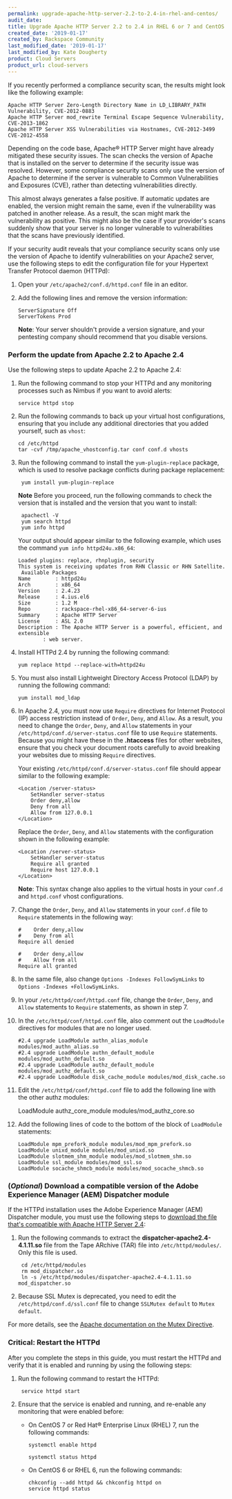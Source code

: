 ```yaml
---
permalink: upgrade-apache-http-server-2.2-to-2.4-in-rhel-and-centos/
audit_date:
title: Upgrade Apache HTTP Server 2.2 to 2.4 in RHEL 6 or 7 and CentOS 6 or 7
created_date: '2019-01-17'
created_by: Rackspace Community
last_modified_date: '2019-01-17'
last_modified_by: Kate Dougherty
product: Cloud Servers
product_url: cloud-servers
---
```


If you recently performed a compliance security scan, the results might look
like the following example:

    Apache HTTP Server Zero-Length Directory Name in LD_LIBRARY_PATH Vulnerability, CVE-2012-0883
    Apache HTTP Server mod_rewrite Terminal Escape Sequence Vulnerability, CVE-2013-1862
    Apache HTTP Server XSS Vulnerabilities via Hostnames, CVE-2012-3499 CVE-2012-4558

Depending on the code base, Apache&reg; HTTP Server might have already
mitigated these security issues. The scan checks the version of Apache that is
installed on the server to determine if the security issue was resolved.
However, some compliance security scans only use the version of Apache to
determine if the server is vulnerable to Common Vulnerabilities and Exposures
(CVE), rather than detecting vulnerabilities directly.

This almost always generates a false positive. If automatic updates are
enabled, the version might remain the same, even if the vulnerability was
patched in another release. As a result, the scan might mark the vulnerability
as positive. This might also be the case if your provider's scans suddenly
show that your server is no longer vulnerable to vulnerabilities that the
scans have previously identified.

If your security audit reveals that your compliance security scans only use
the version of Apache to identify vulnerabilities on your Apache2 server, use
the following steps to edit the configuration file for your Hypertext Transfer
Protocol daemon (HTTPd):

1. Open your `/etc/apache2/conf.d/httpd.conf` file in an editor.

2. Add the following lines and remove the version information:

       ServerSignature Off
       ServerTokens Prod

   **Note**: Your server shouldn't provide a version signature, and your
   pentesting company should recommend that you disable versions.

### Perform the update from Apache 2.2 to Apache 2.4

Use the following steps to update Apache 2.2 to Apache 2.4:

1. Run the following command to stop your HTTPd and any monitoring processes
   such as Nimbus if you want to avoid alerts:

       service httpd stop

2. Run the following commands to back up your virtual host configurations,
   ensuring that you include any additional directories that you added
   yourself, such as `vhost`:

       cd /etc/httpd
       tar -cvf /tmp/apache_vhostconfig.tar conf conf.d vhosts

3. Run the following command to install the `yum-plugin-replace` package,
   which is used to resolve package conflicts during package replacement:

        yum install yum-plugin-replace

   **Note** Before you proceed, run the following commands to check the
   version that is installed and the version that you want to install:

        apachectl -V
        yum search httpd
        yum info httpd

   Your output should appear similar to the following example, which uses the
   command `yum info httpd24u.x86_64`:

       Loaded plugins: replace, rhnplugin, security
       This system is receiving updates from RHN Classic or RHN Satellite.
        Available Packages
       Name        : httpd24u
       Arch        : x86_64
       Version     : 2.4.23
       Release     : 4.ius.el6
       Size        : 1.2 M
       Repo        : rackspace-rhel-x86_64-server-6-ius
       Summary     : Apache HTTP Server
       License     : ASL 2.0
       Description : The Apache HTTP Server is a powerful, efficient, and extensible
               : web server.

4. Install HTTPd 2.4 by running the following command:

       yum replace httpd --replace-with=httpd24u

5. You must also install Lightweight Directory Access Protocol (LDAP) by
   running the following command:

       yum install mod_ldap

6. In Apache 2.4, you must now use `Require` directives for Internet Protocol
   (IP) access restriction instead of `Order`, `Deny`, and `Allow`. As a
   result, you need to change the `Order`, `Deny`,
   and `Allow` statements in your `/etc/httpd/conf.d/server-status.conf` file
   to use `Require` statements. Because you might have these in the
   **.htaccess** files for other websites, ensure that you check your document
   roots carefully to avoid breaking your websites due to missing `Require`
   directives.

   Your existing `/etc/httpd/conf.d/server-status.conf` file should appear
   similar to the following example:

       <Location /server-status>
           SetHandler server-status
           Order deny,allow
           Deny from all
           Allow from 127.0.0.1
       </Location>

   Replace the `Order`, `Deny`, and `Allow` statements with the configuration
   shown in the following example:

       <Location /server-status>
           SetHandler server-status
           Require all granted
           Require host 127.0.0.1
       </Location>

   **Note**: This syntax change also applies to the virtual hosts in your
   `conf.d` and `httpd.conf` vhost configurations.

7. Change the `Order`, `Deny`, and `Allow` statements in your `conf.d` file to
   `Require` statements in the following way:

       #    Order deny,allow
       #    Deny from all
       Require all denied

       #    Order deny,allow
       #    Allow from all
       Require all granted

8. In the same file, also change `Options -Indexes FollowSymLinks` to
   `Options -Indexes +FollowSymLinks`.

9. In your `/etc/httpd/conf/httpd.conf` file, change the `Order`, `Deny`, and
   `Allow` statements to `Require` statements, as shown in step 7.

10. In the `/etc/httpd/conf/httpd.conf` file, also comment out the
    `LoadModule` directives for modules that are no longer used.

        #2.4 upgrade LoadModule authn_alias_module modules/mod_authn_alias.so
        #2.4 upgrade LoadModule authn_default_module modules/mod_authn_default.so
        #2.4 upgrade LoadModule authz_default_module modules/mod_authz_default.so
        #2.4 upgrade LoadModule disk_cache_module modules/mod_disk_cache.so

  1. Edit the `/etc/httpd/conf/httpd.conf` file to add the following line with
     the other authz modules:

        LoadModule authz_core_module modules/mod_authz_core.so

12. Add the following lines of code to the bottom of the block of `LoadModule`
    statements:

        LoadModule mpm_prefork_module modules/mod_mpm_prefork.so
        LoadModule unixd_module modules/mod_unixd.so
        LoadModule slotmem_shm_module modules/mod_slotmem_shm.so
        LoadModule ssl_module modules/mod_ssl.so
        LoadModule socache_shmcb_module modules/mod_socache_shmcb.so

### (*Optional*) Download a compatible version of the Adobe Experience Manager (AEM) Dispatcher module

If the HTTPd installation uses the Adobe Experience Manager (AEM) Dispatcher
module, you must use the following steps to [download the file that's
compatible with Apache HTTP Server 2.4](https://www.adobeaemcloud.com/content/companies/public/adobe/dispatcher/dispatcher.html):

1. Run the following commands to extract the **dispatcher-apache2.4-
   4.1.11.so** file from the Tape ARchive (TAR) file into
   `/etc/httpd/modules/`. Only this file is used.

        cd /etc/httpd/modules
        rm mod_dispatcher.so
        ln -s /etc/httpd/modules/dispatcher-apache2.4-4.1.11.so mod_dispatcher.so

2. Because SSL Mutex is deprecated, you need to edit the
   `/etc/httpd/conf.d/ssl.conf` file to change `SSLMutex default` to
   `Mutex default`.

For more details, see the [Apache documentation on the Mutex
Directive](https://httpd.apache.org/docs/2.4/mod/core.html#mutex).

### Critical: Restart the HTTPd

After you complete the steps in this guide, you must restart the HTTPd and
verify that it is enabled and running by using the following steps:

1. Run the following command to restart the HTTPd:

        service httpd start

2. Ensure that the service is enabled and running, and re-enable any
   monitoring that were enabled before:

    - On CentOS 7 or Red Hat&reg; Enterprise Linux (RHEL) 7, run the following
      commands:

          systemctl enable httpd

          systemctl status httpd

    - On CentOS 6 or RHEL 6, run the following commands:

          chkconfig --add httpd && chkconfig httpd on
          service httpd status
